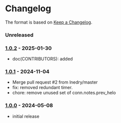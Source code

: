 # Changelog

The format is based on [Keep a Changelog](https://keepachangelog.com/).

### Unreleased

### [1.0.2] - 2025-01-30

- doc(CONTRIBUTORS): added

### [1.0.1] - 2024-11-04

- Merge pull request #2 from lnedry/master
- fix: removed redundant timer.
- chore: remove unused set of conn.notes.prev_helo

### [1.0.0] - 2024-05-08

- initial release

[1.0.0]: https://github.com/haraka/haraka-plugin-helo.checks/releases/tag/v1.0.0
[1.0.1]: https://github.com/haraka/haraka-plugin-helo.checks/releases/tag/v1.0.1
[1.0.2]: https://github.com/haraka/haraka-plugin-helo.checks/releases/tag/v1.0.2
